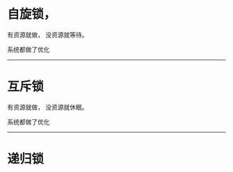 
自旋锁，
=






有资源就做，
没资源就等待。





系统都做了优化


<hr>



互斥锁
=



有资源就做，
没资源就休眠。





系统都做了优化




<hr>



递归锁
=





